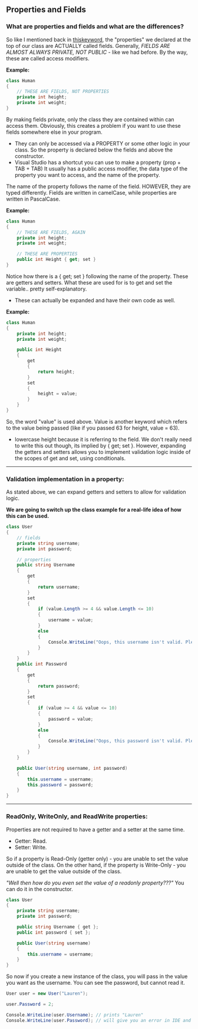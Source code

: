 ## Properties and Fields

### What are properties and fields and what are the differences?

So like I mentioned back in [thiskeyword](../master/thiskeyword.md), the "properties" we declared at the top of our class are ACTUALLY called fields.
Generally, _FIELDS ARE ALMOST ALWAYS PRIVATE, NOT PUBLIC_ - like we had before. By the way, these are called access modifiers.

**Example:**

```csharp
class Human
{
    // THESE ARE FIELDS, NOT PROPERTIES
    private int height;
    private int weight;
}
```

By making fields private, only the class they are contained within can access them. Obviously, this creates a problem if you want to use these fields somewhere else in your program.

- They can only be accessed via a PROPERTY or some other logic in your class.
  So the property is declared below the fields and above the constructor.
- Visual Studio has a shortcut you can use to make a property (prop + TAB + TAB)
  It usually has a public access modifier, the data type of the property you want to access, and the name of the property.

The name of the property follows the name of the field. HOWEVER, they are typed differently. Fields are written in camelCase, while properties are written in PascalCase.

**Example:**

```csharp
class Human
{
    // THESE ARE FIELDS, AGAIN
    private int height;
    private int weight;

    // THESE ARE PROPERTIES
    public int Height { get; set }
}
```

Notice how there is a { get; set } following the name of the property. These are getters and setters. What these are used for is to get and set the variable.. pretty self-explanatory.

- These can actually be expanded and have their own code as well.

**Example:**

```csharp
class Human
{
    private int height;
    private int weight;

    public int Height
    {
        get
        {
            return height;
        }
        set
        {
            height = value;
        }
    }
}
```

So, the word "value" is used above. Value is another keyword which refers to the value being passed (like if you passed 63 for height, value = 63).

- lowercase height because it is referring to the field.
  We don't really need to write this out though, its implied by { get; set }. However, expanding the getters and setters allows you to implement validation logic inside of the scopes of get and set, using conditionals.

---

### Validation implementation in a property:

As stated above, we can expand getters and setters to allow for validation logic.

**We are going to switch up the class example for a real-life idea of how this can be used.**

```csharp
class User
{
    // fields
    private string username;
    private int password;

    // properties
    public string Username
    {
        get
        {
            return username;
        }
        set
        {
            if (value.Length >= 4 && value.Length <= 10)
            {
                username = value;
            }
            else
            {
                Console.WriteLine("Oops, this username isn't valid. Please use a username with 4 to 10 characters!");
            }
        }
    }
    public int Password
    {
        get
        {
            return password;
        }
        set
        {
            if (value >= 4 && value <= 10)
            {
                password = value;
            }
            else
            {
                Console.WriteLine("Oops, this password isn't valid. Please use a password between 4 and 10.");
            }
        }
    }

    public User(string username, int password)
    {
        this.username = username;
        this.password = password;
    }
}
```

---

### ReadOnly, WriteOnly, and ReadWrite properties:

Properties are not required to have a getter and a setter at the same time.

- Getter: Read.
- Setter: Write.

So if a property is Read-Only (getter only) - you are unable to set the value outside of the class.
On the other hand, if the property is Write-Only - you are unable to get the value outside of the class.

_"Well then how do you even set the value of a readonly property???"_ You can do it in the constructor.

```csharp
class User
{
    private string username;
    private int password;

    public string Username { get };
    public int password { set };

    public User(string username)
    {
        this.username = username;
    }
}
```

So now if you create a new instance of the class, you will pass in the value you want as the username.
You can see the password, but cannot read it.

```csharp
User user = new User("Lauren");

user.Password = 2;

Console.WriteLine(user.Username); // prints "Lauren"
Console.WriteLine(user.Password); // will give you an error in IDE and not compile
```
